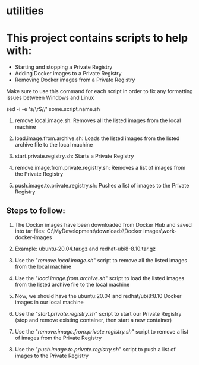 # utilities
# This project contains scripts to help with:

- Starting and stopping a Private Registry
- Adding Docker images to a Private Registry
- Removing Docker images from a Private Registry

Make sure to use this command for each script in order to fix any formatting issues between Windows and Linux

sed -i -e 's/\r$//' some.script.name.sh

1. remove.local.image.sh: Removes all the listed images from the local machine

2. load.image.from.archive.sh: Loads the listed images from the listed archive file to the local machine

3. start.private.registry.sh: Starts a Private Registry

4. remove.image.from.private.registry.sh: Removes a list of images from the Private Registry

5. push.image.to.private.registry.sh: Pushes a list of images to the Private Registry


## Steps to follow:

1. The Docker images have been downloaded from Docker Hub and saved into tar files: C:\MyDevelopment\downloads\Docker images\work-docker-images

2. Example: ubuntu-20.04.tar.gz and redhat-ubi8-8.10.tar.gz

3. Use the "*remove.local.image.sh*" script to remove all the listed images from the local machine

4. Use the "*load.image.from.archive.sh*" script to load the listed images from the listed archive file to the local machine

5. Now, we should have the ubuntu:20.04 and redhat/ubi8:8.10 Docker images in our local machine

6. Use the "*start.private.registry.sh*" script to start our Private Registry (stop and remove existing container, then start a new container)

7. Use the "*remove.image.from.private.registry.sh*" script to remove a list of images from the Private Registry

8. Use the "*push.image.to.private.registry.sh*" script to push a list of images to the Private Registry
